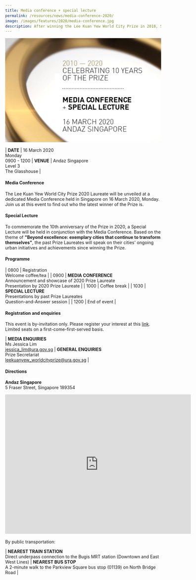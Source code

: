```yaml
---
title: Media conference + special lecture
permalink: /resources/news/media-conference-2020/
image: /images/features/2020/media-conference.jpg
description: After winning the Lee Kuan Yew World City Prize in 2018, Seoul in South Korea is going full speed ahead with new and ongoing urban regeneration initiatives to tackle emerging challenges. From innovative interventions to dampen rising housing prices, to a grand plan for greenery, Seoul is on a path to a safe and sustainable future.
---
```


![Media Conference](/images/features/2020/media-conference.jpg/)<br>

| **DATE** | 16 March 2020<br>Monday<br>0900 - 1200 | **VENUE** | Andaz Singapore<br>Level 3<br>The Glasshouse |

#### **Media Conference** 

The Lee Kuan Yew World City Prize 2020 Laureate will be unveiled at a dedicated Media Conference held in Singapore on 16 March 2020, Monday. Join us at this event to find out who the latest winner of the Prize is. 

#### **Special Lecture** 

To commemorate the 10th anniversary of the Prize in 2020, a Special Lecture will be held in conjunction with the Media Conference. Based on the theme of **"Beyond excellence: exemplary cities that continue to transform themselves"**, the past Prize Laureates will speak on their cities' ongoing urban initiatives and achievements since winning the Prize. 

#### **Programme**

| 0800 | Registration<br>Welcome coffee/tea |
| 0900 | **MEDIA CONFERENCE**<br>Announcement and showcase of 2020 Prize Laureate<br>Presentation by 2020 Prize Laureate | 
| 1000 | Coffee break |
| 1030 | **SPECIAL LECTURE**<br>Presentations by past Prize Laureates<br>Question-and-Answer session | 
| 1200 | End of event |

#### **Registration and enquiries**

This event is by-invitation only. Please register your interest at this [link](www.google.com). Limited seats on a first-come-first-served basis.

| **MEDIA ENQUIRIES**<br>Ms Jessica Lim<br>[jessica_lim@ura.gov.sg](mailto:jessica_lim@ura.gov.sg) | **GENERAL ENQUIRIES**<br>Prize Secretariat<br>[leekuanyew_worldcityprize@ura.gov.sg](mailto:leekuanyew_worldcityprize@ura.gov.sg) |

#### **Directions**

**Andaz Singapore**
<br>5 Fraser Street, Singapore 189354

<iframe src="https://www.google.com/maps/embed?pb=!1m18!1m12!1m3!1d3988.7926313699095!2d103.85554121443127!3d1.299206599052409!2m3!1f0!2f0!3f0!3m2!1i1024!2i768!4f13.1!3m3!1m2!1s0x31da19b021e9ce07%3A0x6f6afbcfba9af1c1!2sAndaz%20Singapore%20-%20a%20concept%20by%20Hyatt!5e0!3m2!1sen!2ssg!4v1579502553293!5m2!1sen!2ssg" width="600" height="450" frameborder="0" style="border:0;" allowfullscreen=""></iframe>

By public transportation: 

| **NEAREST TRAIN STATION**<br>Direct underpass connection to the Bugis MRT station (Downtown and East West Lines) | **NEAREST BUS STOP**<br>A 2-minute walk to the Parkview Square bus stop (01139) on North Bridge Road | 
